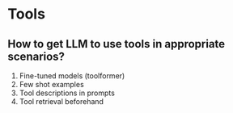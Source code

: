 # Tools

## How to get LLM to use tools in appropriate scenarios?

1. Fine-tuned models (toolformer)
2. Few shot examples
3. Tool descriptions in prompts
4. Tool retrieval beforehand

